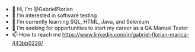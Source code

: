 - 👋 Hi, I’m @GabrielFlorian
- 👀 I’m interested in software testing
- 🌱 I’m currently learning SQL, HTML, Java, and Selenium
- 💞️ I’m seeking for opportunities to start my career as a QA Manual Tester
- 📫 How to reach me https://www.linkedin.com/in/gabriel-florian-marica-443bb0228/

<!---
GabrielFlorian/GabrielFlorian is a ✨ special ✨ repository because its `README.md` (this file) appears on your GitHub profile.
You can click the Preview link to take a look at your changes.
--->
